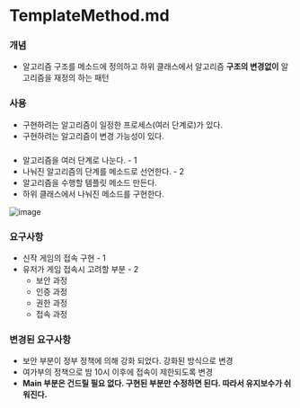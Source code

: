 # TemplateMethod.md

### 개념
* 알고리즘 구조를 메소드에 정의하고 하위 클래스에서 알고리즘 **구조의 변경없이** 알고리즘을 재정의 하는 패턴

### 사용
* 구현하려는 알고리즘이 일정한 프로세스(여러 단계로)가 있다.
* 구현하려는 알고리즘이 변경 가능성이 있다.

### 
* 알고리즘을 여러 단계로 나눈다. - 1
* 나눠진 알고리즘의 단계를 메소드로 선언한다. - 2
* 알고리즘을 수행할 템플릿 메소드 만든다.
* 하위 클래스에서 나눠진 메소드를 구현한다.

![image](https://user-images.githubusercontent.com/25604495/52546842-d7198980-2e05-11e9-9ca2-43a9310697f2.png)

### 요구사항
* 신작 게임의 접속 구현 - 1
* 유저가 게임 접속시 고려할 부분 - 2
  + 보안 과정
  + 인증 과정
  + 권한 과정
  + 접속 과정
  
### 변경된 요구사항
* 보안 부분이 정부 정책에 의해 강화 되었다. 강화된 방식으로 변경
* 여가부의 정책으로 밤 10시 이후에 접속이 제한되도록 변경
* **Main 부분은 건드릴 필요 없다. 구현된 부분만 수정하면 된다. 따라서 유지보수가 쉬워진다.**
